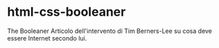 # html-css-booleaner
The Booleaner
Articolo dell'intervento di Tim Berners-Lee su cosa deve essere Internet secondo lui.